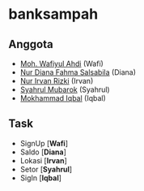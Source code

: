 # banksampah


## Anggota

- [Moh. Wafiyul Ahdi](https://github.com/wafiyulahdi/banksampah/tree/wafiyul) (Wafi)
- [Nur Diana Fahma Salsabila](https://github.com/dianafahma/banksampah/tree/diana) (Diana)
- [Nur Irvan Rizki](https://github.com/NurIrvanRizky/banksampah/tree/irvan) (Irvan)
- [Syahrul Mubarok](https://github.com/mubarox/banksampah/tree/mubaroxstyle) (Syahrul)
- [Mokhammad Iqbal](https://github.com/Iqbal0626/banksampah/tree/iqbal) (Iqbal)

## Task

- SignUp [**Wafi**]
- Saldo [**Diana**]
- Lokasi [**Irvan**]
- Setor [**Syahrul**]
- SigIn [**Iqbal**]

